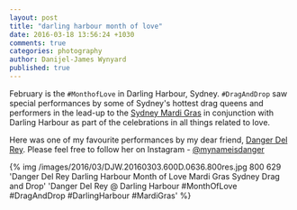```yaml
---
layout: post
title: "darling harbour month of love"
date: 2016-03-18 13:56:24 +1030
comments: true
categories: photography
author: Danijel-James Wynyard
published: true
---
```

February is the `#MonthofLove` in Darling Harbour, Sydney. `#DragAndDrop` saw special performances by some of Sydney's hottest drag queens and performers in the lead-up to the [Sydney Mardi Gras](http://www.mardigras.org.au/) in conjunction with Darling Harbour as part of the celebrations in all things related to love.

Here was one of my favourite performances by my dear friend, [Danger Del Rey](https://instagram.com/mynameisdanger). Please feel free to follow her on Instagram - [@mynameisdanger](https://instagram.com/mynameisdanger)

{% img /images/2016/03/DJW.20160303.600D.0636.800res.jpg 800 629 'Danger Del Rey Darling Harbour Month of Love Mardi Gras Sydney Drag and Drop' 'Danger Del Rey @ Darling Harbour #MonthOfLove #DragAndDrop #DarlingHarbour #MardiGras' %}
